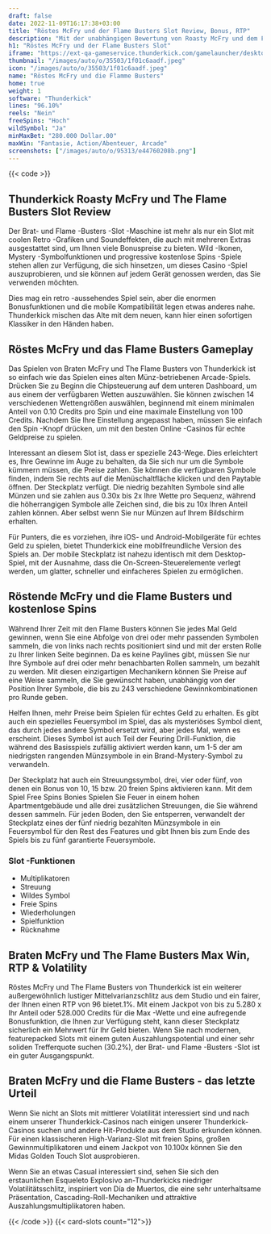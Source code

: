 ```yaml
---
draft: false
date: 2022-11-09T16:17:38+03:00
title: "Röstes McFry und der Flame Busters Slot Review, Bonus, RTP"
description: "Mit der unabhängigen Bewertung von Roasty McFry und dem Flame Busters Slot von Thunderkick können Sie kostenlos oder echtes Geld spielen und hier einen Bonus erhalten!"
h1: "Röstes McFry und der Flame Busters Slot"
iframe: "https://ext-qa-gameservice.thunderkick.com/gamelauncher/desktopLauncher/external-lobby?gameId=tk-s1-g10&container=container&operatorId=2"
thumbnail: "/images/auto/o/35503/1f01c6aadf.jpeg"
icon: "/images/auto/o/35503/1f01c6aadf.jpeg"
name: "Röstes McFry und die Flamme Busters"
home: true
weight: 1
software: "Thunderkick"
lines: "96.10%"
reels: "Nein"
freeSpins: "Hoch"
wildSymbol: "Ja"
minMaxBet: "280.000 Dollar.00"
maxWin: "Fantasie, Action/Abenteuer, Arcade"
screenshots: ["/images/auto/o/95313/e44760208b.png"]
---
```


{{< code >}}<h2>Thunderkick Roasty McFry und The Flame Busters Slot Review</h2><p>Der Brat- und Flame -Busters -Slot -Maschine ist mehr als nur ein Slot mit coolen Retro -Grafiken und Soundeffekten, die auch mit mehreren Extras ausgestattet sind, um Ihnen viele Bonuspreise zu bieten. Wild -Ikonen, Mystery -Symbolfunktionen und progressive kostenlose Spins -Spiele stehen allen zur Verfügung, die sich hinsetzen, um dieses Casino -Spiel auszuprobieren, und sie können auf jedem Gerät genossen werden, das Sie verwenden möchten.</p><p>Dies mag ein retro -aussehendes Spiel sein, aber die enormen Bonusfunktionen und die mobile Kompatibilität legen etwas anderes nahe. Thunderkick mischen das Alte mit dem neuen, kann hier einen sofortigen Klassiker in den Händen haben.</p><h2>Röstes McFry und das Flame Busters Gameplay</h2><p>Das Spielen von Braten McFry und The Flame Busters von Thunderkick ist so einfach wie das Spielen eines alten Münz-betriebenen Arcade-Spiels. Drücken Sie zu Beginn die Chipsteuerung auf dem unteren Dashboard, um aus einem der verfügbaren Wetten auszuwählen. Sie können zwischen 14 verschiedenen Wettengrößen auswählen, beginnend mit einem minimalen Anteil von 0.10 Credits pro Spin und eine maximale Einstellung von 100 Credits. Nachdem Sie Ihre Einstellung angepasst haben, müssen Sie einfach den Spin -Knopf drücken, um mit den besten Online -Casinos für echte Geldpreise zu spielen.</p><p>Interessant an diesem Slot ist, dass er spezielle 243-Wege. Dies erleichtert es, Ihre Gewinne im Auge zu behalten, da Sie sich nur um die Symbole kümmern müssen, die Preise zahlen. Sie können die verfügbaren Symbole finden, indem Sie rechts auf die Menüschaltfläche klicken und den Paytable öffnen. Der Steckplatz verfügt. Die niedrig bezahlten Symbole sind alle Münzen und sie zahlen aus 0.30x bis 2x Ihre Wette pro Sequenz, während die höherrangigen Symbole alle Zeichen sind, die bis zu 10x Ihren Anteil zahlen können. Aber selbst wenn Sie nur Münzen auf Ihrem Bildschirm erhalten.</p><p>Für Punters, die es vorziehen, ihre iOS- und Android-Mobilgeräte für echtes Geld zu spielen, bietet Thunderkick eine mobilfreundliche Version des Spiels an. Der mobile Steckplatz ist nahezu identisch mit dem Desktop-Spiel, mit der Ausnahme, dass die On-Screen-Steuerelemente verlegt werden, um glatter, schneller und einfacheres Spielen zu ermöglichen.</p><h2>Röstende McFry und die Flame Busters und kostenlose Spins</h2><p>Während Ihrer Zeit mit den Flame Busters können Sie jedes Mal Geld gewinnen, wenn Sie eine Abfolge von drei oder mehr passenden Symbolen sammeln, die von links nach rechts positioniert sind und mit der ersten Rolle zu Ihrer linken Seite beginnen. Da es keine Paylines gibt, müssen Sie nur Ihre Symbole auf drei oder mehr benachbarten Rollen sammeln, um bezahlt zu werden. Mit diesen einzigartigen Mechanikern können Sie Preise auf eine Weise sammeln, die Sie gewünscht haben, unabhängig von der Position Ihrer Symbole, die bis zu 243 verschiedene Gewinnkombinationen pro Runde geben.</p><p>Helfen Ihnen, mehr Preise beim Spielen für echtes Geld zu erhalten. Es gibt auch ein spezielles Feuersymbol im Spiel, das als mysteriöses Symbol dient, das durch jedes andere Symbol ersetzt wird, aber jedes Mal, wenn es erscheint. Dieses Symbol ist auch Teil der Feuring Drill-Funktion, die während des Basisspiels zufällig aktiviert werden kann, um 1-5 der am niedrigsten rangenden Münzsymbole in ein Brand-Mystery-Symbol zu verwandeln.</p><p>Der Steckplatz hat auch ein Streuungssymbol, drei, vier oder fünf, von denen ein Bonus von 10, 15 bzw. 20 freien Spins aktivieren kann. Mit dem Spiel Free Spins Bonies Spielen Sie Feuer in einem hohen Apartmentgebäude und alle drei zusätzlichen Streuungen, die Sie während dessen sammeln. Für jeden Boden, den Sie entsperren, verwandelt der Steckplatz eines der fünf niedrig bezahlten Münzsymbole in ein Feuersymbol für den Rest des Features und gibt Ihnen bis zum Ende des Spiels bis zu fünf garantierte Feuersymbole.</p><h3>
Slot -Funktionen</h3><ul>
<li></span>
Multiplikatoren</li>
<li></span>
Streuung</li>
<li></span>
Wildes Symbol</li>
<li></span>
Freie Spins</li>
<li></span>
Wiederholungen</li>
<li></span>
Spielfunktion</li>
<li></span>
Rücknahme</li></ul><h2>Braten McFry und The Flame Busters Max Win, RTP & Volatility</h2><p>Röstes McFry und The Flame Busters von Thunderkick ist ein weiterer außergewöhnlich lustiger Mittelvarianzschlitz aus dem Studio und ein fairer, der Ihnen einen RTP von 96 bietet.1%. Mit einem Jackpot von bis zu 5.280 x Ihr Anteil oder 528.000 Credits für die Max -Wette und eine aufregende Bonusfunktion, die Ihnen zur Verfügung steht, kann dieser Steckplatz sicherlich ein Mehrwert für Ihr Geld bieten. Wenn Sie nach modernen, featurepacked Slots mit einem guten Auszahlungspotential und einer sehr soliden Trefferquote suchen (30.2%), der Brat- und Flame -Busters -Slot ist ein guter Ausgangspunkt.</p><h2>Braten McFry und die Flame Busters - das letzte Urteil</h2><p>Wenn Sie nicht an Slots mit mittlerer Volatilität interessiert sind und nach einem unserer Thunderkick-Casinos nach einigen unserer Thunderkick-Casinos suchen und andere Hit-Produkte aus dem Studio erkunden können. Für einen klassischeren High-Varianz-Slot mit freien Spins, großen Gewinnmultiplikatoren und einem Jackpot von 10.100x können Sie den Midas Golden Touch Slot ausprobieren.</p><p>Wenn Sie an etwas Casual interessiert sind, sehen Sie sich den erstaunlichen Esqueleto Explosivo an-Thunderkicks niedriger Volatilitätsschlitz, inspiriert von Día de Muertos, die eine sehr unterhaltsame Präsentation, Cascading-Roll-Mechaniken und attraktive Auszahlungsmultiplikatoren haben.</p>{{< /code >}}
{{< card-slots count="12">}}